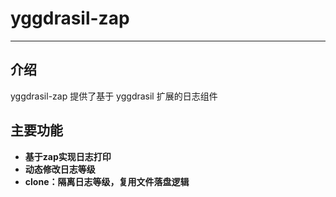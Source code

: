 # yggdrasil-zap

---

## 介绍

yggdrasil-zap 提供了基于 yggdrasil 扩展的日志组件

## 主要功能

* **基于zap实现日志打印**
* **动态修改日志等级**
* **clone：隔离日志等级，复用文件落盘逻辑**
